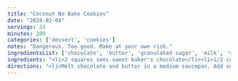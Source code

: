 ```yaml
---
title: "Coconut No Bake Cookies"
date: "2024-02-04"
servings: 24
minutes: 200
categories: ['dessert', 'cookies']
notes: "Dangerous. Too good. Make at your own risk."
ingredientsList: ['chocolate', 'butter', 'granulated sugar', 'milk', 'vanilla extract', 'old-fashioned rolled oats', 'shredded coconut']
ingredients: "<li>2 squares semi-sweet baker's chocolate</li><li>1/2 cup (1 stick) unsalted butter</li><li>2 cups granulated sugar</li><li>1/2 cup milk</li><li>1 tsp salt</li><li>1 tsp vanilla extract</li><li>3 cups old-fashioned rolled oats</li><li>2 cups shredded sweetened coconut</li>"
directions: "<li>Melt chocolate and butter in a medium saucepan. Add sugar and milk; bring to a boil and boil for exactly 1 minute, then remove from heat.</li><li>Stir in vanilla and salt, then pour over oats and coconut in a large bowl.</li><li>Working quickly so the mixture doesn't dry out, scoop tablespoons onto a lined pan. Refrigerate for at least 3 hours, preferably overnight, before serving.</li>"
---
```

